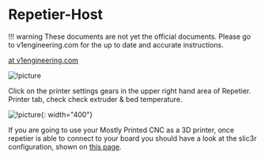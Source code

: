 # Repetier-Host

!!! warning
    These documents are not yet the official documents. Please go to v1engineering.com for the up to date and accurate
    instructions.

[at v1engineering.com](https://www.v1engineering.com/repetier-host/)

![!picture](https://www.v1engineering.com/wp-content/uploads/2015/05/repetierbasic.png)

Click on the printer settings gears in the upper right hand area of Repetier. Printer tab, check
check extruder & bed temperature.

![!picture](https://www.v1engineering.com/wp-content/uploads/2015/05/rep2.jpg){: width="400"}

If you are going to use your Mostly Printed CNC as a 3D printer, once repetier is able to connect to
your board you should have a look at the slic3r configuration, shown on [this page](https://www.v1engineering.com/import-extruder/).

